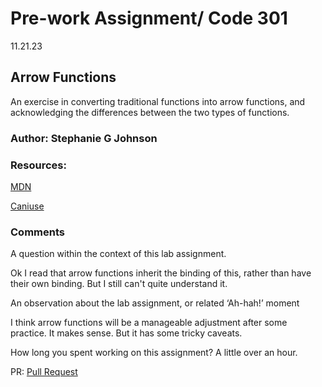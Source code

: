 
# Pre-work Assignment/ Code 301

11.21.23

## Arrow Functions

An exercise in converting traditional functions into arrow functions, and acknowledging the differences between the two types of functions. 

### Author: Stephanie G Johnson

### Resources:

[MDN](https://developer.mozilla.org/en-US/docs/Web/JavaScript/Reference/Functions/Arrow_functions)

[Caniuse](https://caniuse.com/#search=arrow%20functions)

### Comments

A question within the context of this lab assignment.

Ok I read that arrow functions inherit the binding of this, rather than have their own binding. But I still can't quite understand it.

An observation about the lab assignment, or related ‘Ah-hah!’ moment

I think arrow functions will be a manageable adjustment after some practice. It makes sense. But it has some tricky caveats. 

How long you spent working on this assignment?
A little over an hour.

PR: [Pull Request](https://github.com/StepheeGee/arrow-functions/pull/1)



